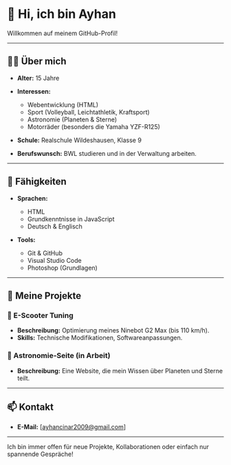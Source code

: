 # 👋 Hi, ich bin Ayhan  

Willkommen auf meinem GitHub-Profil!  

---

## 🧑‍💻 Über mich  

- **Alter:** 15 Jahre  
- **Interessen:**  
  - Webentwicklung (HTML)  
  - Sport (Volleyball, Leichtathletik, Kraftsport)  
  - Astronomie (Planeten & Sterne)  
  - Motorräder (besonders die Yamaha YZF-R125)  

- **Schule:** Realschule Wildeshausen, Klasse 9  
- **Berufswunsch:** BWL studieren und in der Verwaltung arbeiten. 


---

## 🚀 Fähigkeiten  

- **Sprachen:**  
  - HTML
  - Grundkenntnisse in JavaScript  
  - Deutsch & Englisch  

- **Tools:**  
  - Git & GitHub  
  - Visual Studio Code  
  - Photoshop (Grundlagen)  

---

## 🌌 Meine Projekte  

### 🚴 E-Scooter Tuning  
- **Beschreibung:** Optimierung meines Ninebot G2 Max (bis 110 km/h).  
- **Skills:** Technische Modifikationen, Softwareanpassungen.  

### 🌟 Astronomie-Seite (in Arbeit)  
- **Beschreibung:** Eine Website, die mein Wissen über Planeten und Sterne teilt.  

---

## 📫 Kontakt  

- **E-Mail:** [ayhancinar2009@gmail.com]  

---

Ich bin immer offen für neue Projekte, Kollaborationen oder einfach nur spannende Gespräche!  
